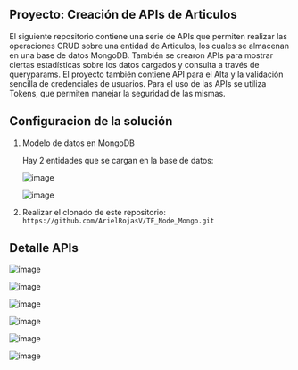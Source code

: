 ## Proyecto: Creación de APIs de Articulos

El siguiente repositorio contiene una serie de APIs que permiten realizar las operaciones CRUD sobre una entidad de Articulos, los cuales se almacenan en una base de datos MongoDB. 
También se crearon APIs para mostrar ciertas estadísticas sobre los datos cargados y consulta a través de queryparams. 
El proyecto también contiene API para el Alta y la validación sencilla de credenciales de usuarios.
Para el uso de las APIs se utiliza Tokens, que permiten manejar la seguridad de las mismas.

## Configuracion de la solución


1. Modelo de datos en MongoDB

   Hay 2 entidades que se cargan en la base de datos:

   ![image](https://github.com/user-attachments/assets/5c2ce129-09a9-435e-97f4-c8829e27a006)

   ![image](https://github.com/user-attachments/assets/e76c5378-633e-4906-b1b4-76b609822085)



2. Realizar el clonado de este repositorio:
`https://github.com/ArielRojasV/TF_Node_Mongo.git`

## Detalle APIs


![image](https://github.com/user-attachments/assets/9c6b3679-10c8-4ef2-8806-bb63900c2ff3)


![image](https://github.com/user-attachments/assets/4082db69-325a-4b69-b306-7efa9746fb60)


![image](https://github.com/user-attachments/assets/99dd73e1-3b4f-4305-a348-e2ce70020923)


![image](https://github.com/user-attachments/assets/857163e1-e1ee-443f-889b-42705015da04)


![image](https://github.com/user-attachments/assets/c6fe81fb-be65-4841-97cb-7b72fd0b7f3d)


![image](https://github.com/user-attachments/assets/6c5ff7f9-cf4e-4b58-83a7-77dad8cfd3ed)





